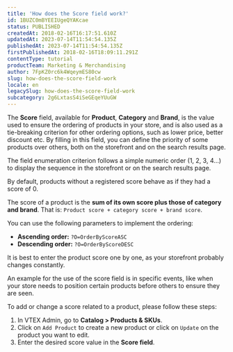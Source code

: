 ```yaml
---
title: 'How does the Score field work?'
id: 1BUZC0mBYEEIUgeQYAKcae
status: PUBLISHED
createdAt: 2018-02-16T16:17:51.610Z
updatedAt: 2023-07-14T11:54:54.135Z
publishedAt: 2023-07-14T11:54:54.135Z
firstPublishedAt: 2018-02-16T18:09:11.291Z
contentType: tutorial
productTeam: Marketing & Merchandising
author: 7FpKZ0rc6k4WqeymES80cw
slug: how-does-the-score-field-work
locale: en
legacySlug: how-does-the-score-field-work
subcategory: 2g6LxtasS4iSeGEqeYUuGW
---
```


The __Score__ field, available for __Product__, __Category__ and __Brand__, is the value used to ensure the ordering of products in your store, and is also used as a tie-breaking criterion for other ordering options, such as lower price, better discount etc. By filling in this field, you can define the priority of some products over others, both on the storefront and on the search results page.

The field enumeration criterion follows a simple numeric order (1, 2, 3, 4...) to display the sequence in the storefront or on the search results page. 

By default, products without a registered score behave as if they had a score of 0.

The score of a product is the __sum of its own score plus those of category and brand__. That is: `Product score + category score + brand score`.

You can use the following parameters to implement the ordering:

- __Ascending order:__ `?O=OrderByScoreASC`
- __Descending order:__ `?O=OrderByScoreDESC`

It is best to enter the product score one by one, as your storefront probably changes constantly.

An example for the use of the score field is in specific events, like when your store needs to position certain products before others to ensure they are seen.

To add or change a score related to a product, please follow these steps:

1. In VTEX Admin, go to **Catalog > Products & SKUs**.
2. Click on `Add Product` to create a new product or click on `Update` on the product you want to edit.
3. Enter the desired score value in the **Score field**.

